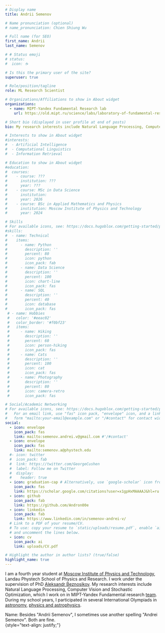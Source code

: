 ```yaml
---
# Display name
title: Andrii Semenov

# Name pronunciation (optional)
# name_pronunciation: Chien Shiung Wu

# Full name (for SEO)
first_name: Andrii
last_name: Semenov

# # Status emoji
# status:
#  icon: ☕️

# Is this the primary user of the site?
superuser: true

# Role/position/tagline
role: ML Research Scientist

# Organizations/Affiliations to show in About widget
organizations:
  - name: MIPT-Yandex Fundamental Research lab
    url: https://old.mipt.ru/science/labs/laboratory-of-fundamental-research-mipt-yandex/about/

# Short bio (displayed in user profile at end of posts)
bio: My research interests include Natural Language Processing, Computer Vision and Stochastic Optimization.

# Interests to show in About widget
#interests:
#  - Artificial Intelligence
#  - Computational Linguistics
#  - Information Retrieval

# Education to show in About widget
#education:
#  courses:
#    - course: ???
#      institution: ???
#      year: ???
#    - course: MSc in Data Science
#      institution: 
#      year: 2026
#    - course: BSc in Applied Mathematics and Physics
#      institution: Moscow Institute of Physics and Technology
#      year: 2024

# Skills
# For available icons, see: https://docs.hugoblox.com/getting-started/page-builder/#icons
#skills:
#  - name: Technical
#    items:
#      - name: Python
#        description: ''
#        percent: 80
#        icon: python
#        icon_pack: fab
#      - name: Data Science
#        description: ''
#        percent: 100
#        icon: chart-line
#        icon_pack: fas
#      - name: SQL
#        description: ''
#        percent: 40
#        icon: database
#        icon_pack: fas
 # - name: Hobbies
 #   color: '#eeac02'
 #   color_border: '#f0bf23'
 #   items:
 #     - name: Hiking
 #       description: ''
 #       percent: 60
 #       icon: person-hiking
 #       icon_pack: fas
 #     - name: Cats
 #       description: ''
 #       percent: 100
 #       icon: cat
 #       icon_pack: fas
 #     - name: Photography
 #       description: ''
 #       percent: 80
 #       icon: camera-retro
 #       icon_pack: fas

# Social/Academic Networking
# For available icons, see: https://docs.hugoblox.com/getting-started/page-builder/#icons
#   For an email link, use "fas" icon pack, "envelope" icon, and a link in the
#   form "mailto:your-email@example.com" or "/#contact" for contact widget.
social:
  - icon: envelope
    icon_pack: fas
    link: mailto:semenov.andrei.v@gmail.com #'/#contact'
  - icon: envelope
    icon_pack: fas
    link: mailto:semenov.a@phystech.edu
  #- icon: twitter
  #  icon_pack: fab
  #  link: https://twitter.com/GeorgeCushen
  #  label: Follow me on Twitter
  #  display:
  #    header: true
  - icon: graduation-cap # Alternatively, use `google-scholar` icon from `ai` icon pack
    icon_pack: fas
    link: https://scholar.google.com/citations?user=x1gpHxMAAAAJ&hl=ru
  - icon: github
    icon_pack: fab
    link: https://github.com/Andron00e
  - icon: linkedin
    icon_pack: fab
    link: https://www.linkedin.com/in/semenov-andrei-v/
  # Link to a PDF of your resume/CV.
  # To use: copy your resume to `static/uploads/resume.pdf`, enable `ai` icons in `params.yaml`,
  # and uncomment the lines below.
  - icon: cv
    icon_pack: ai
    link: uploads/CV.pdf

# Highlight the author in author lists? (true/false)
highlight_name: true
---
```


I am a fourth year student at [Moscow Institute of Physics and Technology](https://old.mipt.ru/english/), Landau Phystech School of Physics and Research. I work under the supervision of PhD [Aleksandr Beznosikov](https://anbeznosikov.github.io/). My research interests include Natural Language Processing, Computer Vision and Stochastic Optimization, which I work on in MIPT-Yandex Fundamental research [team](https://old.mipt.ru/science/labs/laboratory-of-fundamental-research-mipt-yandex/about/).
During my school years, I participated in several International Olympiads in [astronomy](http://www.issp.ac.ru/iao/2018/), [physics and astrophysics](https://www.ioaastrophysics.org/).

Name:  Besides "Andrii Semenov", I sometimes use another spelling "Andrei Semenov". Both are fine.  
{style="text-align: justify;"}
